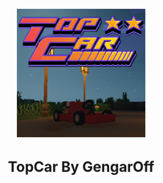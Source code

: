 <p align="center"><img src="../src/assets/images/icon.png" alt="icon-launcher"></p>

<h1 align="center">TopCar By GengarOff</h1>
